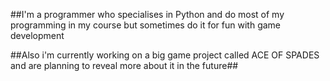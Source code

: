 

<!--
**NeptuneGishki/NeptuneGishki** is a ✨ _special_ ✨ repository because its `README.md` (this file) appears on your GitHub profile.

Here are some ideas to get you started:

- 🔭 I’m currently working on ...
- 🌱 I’m currently learning ...
- 👯 I’m looking to collaborate on ...
- 🤔 I’m looking for help with ...
- 💬 Ask me about ...
- 📫 How to reach me: ...
- 😄 Pronouns: ...
- ⚡ Fun fact: ...
-->

##I'm a programmer who specialises in Python and do most of my programming in my course but sometimes do it for fun with game development

##Also i'm currently working on a big game project called ACE OF SPADES and are planning to reveal more about it in the future##
